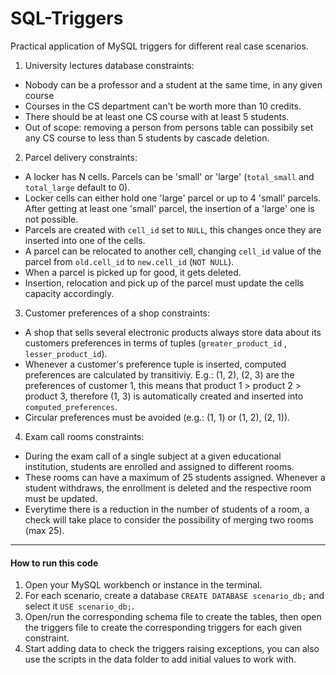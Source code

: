 # SQL-Triggers

Practical application of MySQL triggers for different real case scenarios.

1. University lectures database constraints:
* Nobody can be a professor and a student at the same time, in any given course
* Courses in the CS department can't be worth more than 10 credits.
* There should be at least one CS course with at least 5 students.
* Out of scope: removing a person from persons table can possibily set any CS course to less than 5 students by cascade deletion.

2. Parcel delivery constraints:
* A locker has N cells. Parcels can be 'small' or 'large' (`total_small` and `total_large` default to 0).
* Locker cells can either hold one 'large' parcel or up to 4 'small' parcels. After getting at least one 'small' parcel, the insertion of a 'large' one is not possible.
* Parcels are created with `cell_id` set to `NULL`, this changes once they are inserted into one of the cells.
* A parcel can be relocated to another cell, changing `cell_id` value of the parcel from `old.cell_id` to `new.cell_id` (`NOT NULL`).
* When a parcel is picked up for good, it gets deleted.
* Insertion, relocation and pick up of the parcel must update the cells capacity accordingly.

3. Customer preferences of a shop constraints:
* A shop that sells several electronic products always store data about its customers preferences in terms of tuples (`greater_product_id` , `lesser_product_id`).
* Whenever a customer's preference tuple is inserted, computed preferences are calculated by transitiviy.
E.g.: (1, 2), (2, 3) are the preferences of customer 1, this means that product 1 > product 2 > product 3, therefore (1, 3) is automatically created and inserted into `computed_preferences`.
* Circular preferences must be avoided (e.g.: (1, 1) or (1, 2), (2, 1)).

4. Exam call rooms constraints:
* During the exam call of a single subject at a given educational institution, students are enrolled and assigned to different rooms.
* These rooms can have a maximum of 25 students assigned. Whenever a student withdraws, the enrollment is deleted and the respective room must be updated.
* Everytime there is a reduction in the number of students of a room, a check will take place to consider the possibility of merging two rooms (max 25).

---

#### How to run this code

1. Open your MySQL workbench or instance in the terminal.
2. For each scenario, create a database `CREATE DATABASE scenario_db;` and select it `USE scenario_db;`.
3. Open/run the corresponding schema file to create the tables, then open the triggers file to create the corresponding triggers for each given constraint.
4. Start adding data to check the triggers raising exceptions, you can also use the scripts in the data folder to add initial values to work with.

